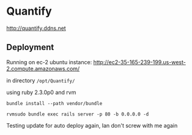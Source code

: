 # Quantify
http://quantify.ddns.net
## Deployment
Running on ec-2 ubuntu instance: http://ec2-35-165-239-199.us-west-2.compute.amazonaws.com/

in directory `/opt/Quantify/`

using ruby 2.3.0p0 and rvm

`bundle install --path vendor/bundle`

`rvmsudo bundle exec rails server -p 80 -b 0.0.0.0 -d`

Testing update for auto deploy again, Ian don't screw with me again
